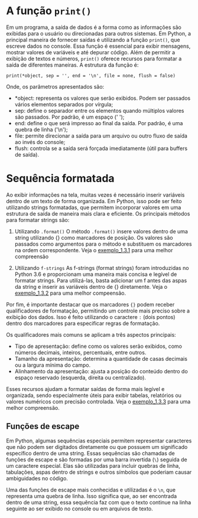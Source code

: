 # A função `print()`
Em um programa, a saída de dados é a forma como as informações são exibidas para o usuário ou direcionadas para outros sistemas. Em Python, a principal maneira de fornecer saídas é utilizando a função `print()`, que escreve dados no console. Essa função é essencial para exibir mensagens, mostrar valores de variáveis e até depurar código. Além de permitir a exibição de textos e números, `print()` oferece recursos para formatar a saída de diferentes maneiras. A estrutura da função é:

`print(*object, sep = '', end = '\n', file = none, flush = false)`

Onde, os parâmetros apresentados são:

- *object: representa os valores que serão exibidos. Podem ser passados vários elementos separados por vírgula;
- sep: define o separador entre os elementos quando múltiplos valores são passados. Por padrão, é um espaço (' ');
- end: define o que será impresso ao final da saída. Por padrão, é uma quebra de linha ('\n');
- file: permite direcionar a saída para um arquivo ou outro fluxo de saída ao invés do console;
- flush: controla se a saída será forçada imediatamente (útil para buffers de saída).

# Sequência formatada
Ao exibir informações na tela, muitas vezes é necessário inserir variáveis dentro de um texto de forma organizada. Em Python, isso pode ser feito utilizando strings formatadas, que permitem incorporar valores em uma estrutura de saída de maneira mais clara e eficiente. Os principais métodos para formatar strings são:

1. Utilizando `.format()`
O método `.format()` insere valores dentro de uma string utilizando {} como marcadores de posição. Os valores são passados como argumentos para o método e substituem os marcadores na ordem correspondente. Veja o [exemplo_1.3.1](ex1_3_1.py) para uma melhor compreensão

2. Utilizando `f-strings`
As f-strings (format strings) foram introduzidas no Python 3.6 e proporcionam uma maneira mais concisa e legível de formatar strings. Para utilizá-las, basta adicionar um f antes das aspas da string e inserir as variáveis dentro de {} diretamente. Veja o [exemplo_1.3.2](ex1_3_2.py) para uma melhor compeensão.

Por fim, é importante destacar que os marcadores `{}` podem receber qualificadores de formatação, permitindo um controle mais preciso sobre a exibição dos dados. Isso é feito utilizando o caractere `:` (dois pontos) dentro dos marcadores para especificar regras de formatação.

Os qualificadores mais comuns se aplicam a três aspectos principais:

- Tipo de apresentação: define como os valores serão exibidos, como números decimais, inteiros, percentuais, entre outros.
- Tamanho da apresentação: determina a quantidade de casas decimais ou a largura mínima do campo.
- Alinhamento da apresentação: ajusta a posição do conteúdo dentro do espaço reservado (esquerda, direita ou centralizado).

Esses recursos ajudam a formatar saídas de forma mais legível e organizada, sendo especialmente úteis para exibir tabelas, relatórios ou valores numéricos com precisão controlada. Veja o [exemplo_1.3.3](ex1_3_3.py) para uma melhor compreensão.

## Funções de escape

Em Python, algumas sequências especiais permitem representar caracteres que não podem ser digitados diretamente ou que possuem um significado específico dentro de uma string. Essas sequências são chamadas de funções de escape e são formadas por uma barra invertida (`\`) seguida de um caractere especial. Elas são utilizadas para incluir quebras de linha, tabulações, aspas dentro de strings e outros símbolos que poderiam causar ambiguidades no código.

Uma das funções de escape mais conhecidas e utilizadas é o `\n`, que representa uma quebra de linha. Isso significa que, ao ser encontrada dentro de uma string, essa sequência faz com que o texto continue na linha seguinte ao ser exibido no console ou em arquivos de texto.
